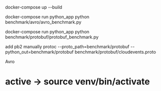 docker-compose up --build      

docker-compose run python_app python benchmark/avro/avro_benchmark.py

docker-compose run python_app python benchmark/protobuf/protobuf_benchmark.py




add pb2 manually  protoc --proto_path=benchmark/protobuf --python_out=benchmark/protobuf benchmark/protobuf/cloudevents.proto



Avro
# active  -> source venv/bin/activate


